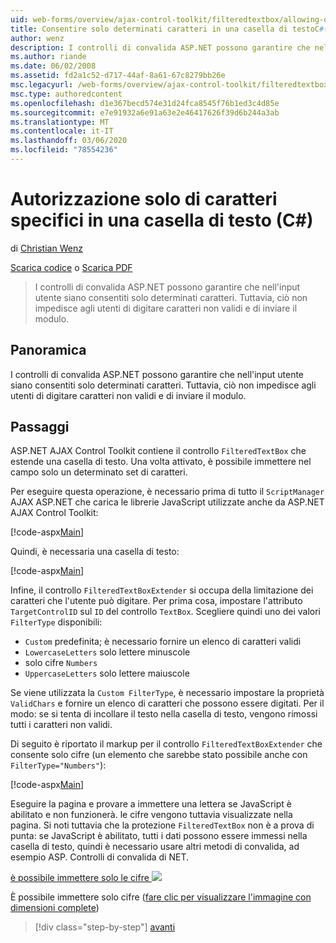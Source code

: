 ```yaml
---
uid: web-forms/overview/ajax-control-toolkit/filteredtextbox/allowing-only-certain-characters-in-a-text-box-cs
title: Consentire solo determinati caratteri in una casella di testoC#() | Microsoft Docs
author: wenz
description: I controlli di convalida ASP.NET possono garantire che nell'input utente siano consentiti solo determinati caratteri. Tuttavia, ciò non impedisce agli utenti di digitare non valido...
ms.author: riande
ms.date: 06/02/2008
ms.assetid: fd2a1c52-d717-44af-8a61-67c8279bb26e
msc.legacyurl: /web-forms/overview/ajax-control-toolkit/filteredtextbox/allowing-only-certain-characters-in-a-text-box-cs
msc.type: authoredcontent
ms.openlocfilehash: d1e367becd574e31d24fca8545f76b1ed3c4d85e
ms.sourcegitcommit: e7e91932a6e91a63e2e46417626f39d6b244a3ab
ms.translationtype: MT
ms.contentlocale: it-IT
ms.lasthandoff: 03/06/2020
ms.locfileid: "78554236"
---
```

# <a name="allowing-only-certain-characters-in-a-text-box-c"></a>Autorizzazione solo di caratteri specifici in una casella di testo (C#)

di [Christian Wenz](https://github.com/wenz)

[Scarica codice](https://download.microsoft.com/download/4/c/2/4c2def7a-0d23-4055-91f9-1f18504167d7/FilteredTextBox0.cs.zip) o [Scarica PDF](https://download.microsoft.com/download/b/6/a/b6ae89ee-df69-4c87-9bfb-ad1eb2b23373/filteredtextbox0CS.pdf)

> I controlli di convalida ASP.NET possono garantire che nell'input utente siano consentiti solo determinati caratteri. Tuttavia, ciò non impedisce agli utenti di digitare caratteri non validi e di inviare il modulo.

## <a name="overview"></a>Panoramica

I controlli di convalida ASP.NET possono garantire che nell'input utente siano consentiti solo determinati caratteri. Tuttavia, ciò non impedisce agli utenti di digitare caratteri non validi e di inviare il modulo.

## <a name="steps"></a>Passaggi

ASP.NET AJAX Control Toolkit contiene il controllo `FilteredTextBox` che estende una casella di testo. Una volta attivato, è possibile immettere nel campo solo un determinato set di caratteri.

Per eseguire questa operazione, è necessario prima di tutto il `ScriptManager` AJAX ASP.NET che carica le librerie JavaScript utilizzate anche da ASP.NET AJAX Control Toolkit:

[!code-aspx[Main](allowing-only-certain-characters-in-a-text-box-cs/samples/sample1.aspx)]

Quindi, è necessaria una casella di testo:

[!code-aspx[Main](allowing-only-certain-characters-in-a-text-box-cs/samples/sample2.aspx)]

Infine, il controllo `FilteredTextBoxExtender` si occupa della limitazione dei caratteri che l'utente può digitare. Per prima cosa, impostare l'attributo `TargetControlID` sul `ID` del controllo `TextBox`. Scegliere quindi uno dei valori `FilterType` disponibili:

- `Custom` predefinita; è necessario fornire un elenco di caratteri validi
- `LowercaseLetters` solo lettere minuscole
- solo cifre `Numbers`
- `UppercaseLetters` solo lettere maiuscole

Se viene utilizzata la `Custom FilterType`, è necessario impostare la proprietà `ValidChars` e fornire un elenco di caratteri che possono essere digitati. Per il modo: se si tenta di incollare il testo nella casella di testo, vengono rimossi tutti i caratteri non validi.

Di seguito è riportato il markup per il controllo `FilteredTextBoxExtender` che consente solo cifre (un elemento che sarebbe stato possibile anche con `FilterType="Numbers"`):

[!code-aspx[Main](allowing-only-certain-characters-in-a-text-box-cs/samples/sample3.aspx)]

Eseguire la pagina e provare a immettere una lettera se JavaScript è abilitato e non funzionerà. le cifre vengono tuttavia visualizzate nella pagina. Si noti tuttavia che la protezione `FilteredTextBox` non è a prova di punta: se JavaScript è abilitato, tutti i dati possono essere immessi nella casella di testo, quindi è necessario usare altri metodi di convalida, ad esempio ASP. Controlli di convalida di NET.

[è possibile immettere solo le cifre ![](allowing-only-certain-characters-in-a-text-box-cs/_static/image2.png)](allowing-only-certain-characters-in-a-text-box-cs/_static/image1.png)

È possibile immettere solo cifre ([fare clic per visualizzare l'immagine con dimensioni complete](allowing-only-certain-characters-in-a-text-box-cs/_static/image3.png))

> [!div class="step-by-step"]
> [avanti](allowing-only-certain-characters-in-a-text-box-vb.md)
